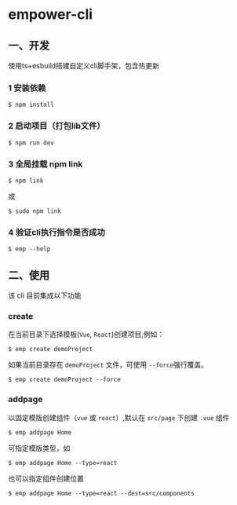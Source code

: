 # empower-cli

## 一、开发
使用ts+esbuild搭建自定义cli脚手架，包含热更新
### 1 安装依赖
``` shell
$ npm install
```
### 2 启动项目（打包lib文件）
``` shell
$ npm run dev
```
### 3 全局挂载 npm link
```shell
$ npm link
```
或
```shell
$ sudo npm link
```
### 4 验证cli执行指令是否成功
```shell
$ emp --help
```


## 二、使用
该 cli 目前集成以下功能
### create
在当前目录下选择模板(`Vue`, `React`)创建项目,例如：
``` shell
$ emp create demoProject
```
如果当前目录存在 `demoProject` 文件，可使用 `--force`强行覆盖。
``` shell
$ emp create demoProject --force
``` 

### addpage 
以固定模版创建组件（`vue` 或 `react`）,默认在 `src/page` 下创建 `.vue` 组件
``` shell
$ emp addpage Home
```
可指定模版类型，如
``` shell
$ emp addpage Home --type=react
```
也可以指定组件创建位置
``` shell
$ emp addpage Home --type=react --dest=src/components
```